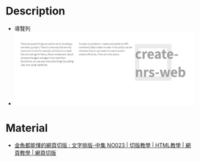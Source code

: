 # Description
* 導覽列
* ![Preview](https://raw.githubusercontent.com/JenHsuan/web-layout-practice/master/article_5/preview/preview.png)

# Material
* [金魚都能懂的網頁切版 : 文字排版-中集 NO023 | 切版教學 | HTML教學 | 網頁教學 | 網頁切版](https://www.youtube.com/watch?v=YYHqbVVXIGM)
